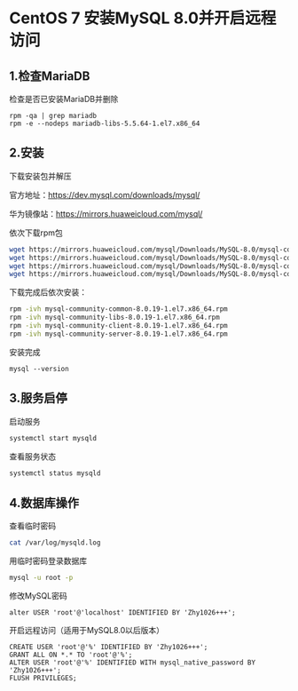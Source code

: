 # CentOS 7 安装MySQL 8.0并开启远程访问
## 1.检查MariaDB

检查是否已安装MariaDB并删除

```shell
rpm -qa | grep mariadb
rpm -e --nodeps mariadb-libs-5.5.64-1.el7.x86_64
```



## 2.安装

下载安装包并解压

官方地址：https://dev.mysql.com/downloads/mysql/

华为镜像站：https://mirrors.huaweicloud.com/mysql/

依次下载rpm包

```bash
wget https://mirrors.huaweicloud.com/mysql/Downloads/MySQL-8.0/mysql-community-common-8.0.19-1.el7.x86_64.rpm
wget https://mirrors.huaweicloud.com/mysql/Downloads/MySQL-8.0/mysql-community-libs-8.0.19-1.el7.x86_64.rpm
wget https://mirrors.huaweicloud.com/mysql/Downloads/MySQL-8.0/mysql-community-client-8.0.19-1.el7.x86_64.rpm
wget https://mirrors.huaweicloud.com/mysql/Downloads/MySQL-8.0/mysql-community-server-8.0.19-1.el7.x86_64.rpm
```



下载完成后依次安装：

```bash
rpm -ivh mysql-community-common-8.0.19-1.el7.x86_64.rpm
rpm -ivh mysql-community-libs-8.0.19-1.el7.x86_64.rpm
rpm -ivh mysql-community-client-8.0.19-1.el7.x86_64.rpm
rpm -ivh mysql-community-server-8.0.19-1.el7.x86_64.rpm
```

安装完成

```
mysql --version
```



## 3.服务启停


启动服务

```bash
systemctl start mysqld
```

查看服务状态

```bash
systemctl status mysqld
```



## 4.数据库操作

查看临时密码

```bash
cat /var/log/mysqld.log
```

用临时密码登录数据库

```bash
mysql -u root -p
```

修改MySQL密码

```mysql
alter USER 'root'@'localhost' IDENTIFIED BY 'Zhy1026+++';
```

开启远程访问（适用于MySQL8.0以后版本）

```mysql
CREATE USER 'root'@'%' IDENTIFIED BY 'Zhy1026+++'; 
GRANT ALL ON *.* TO 'root'@'%'; 
ALTER USER 'root'@'%' IDENTIFIED WITH mysql_native_password BY 'Zhy1026+++';
FLUSH PRIVILEGES;
```

